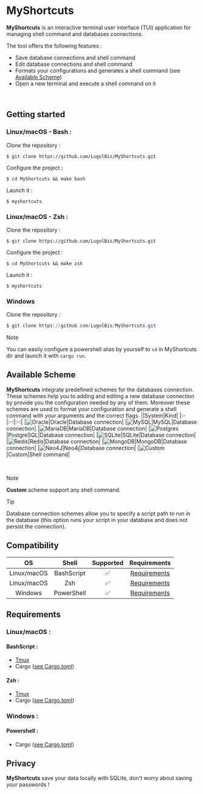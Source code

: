 # MyShortcuts

**MyShortcuts** is an interactive terminal user interface (TUI) application for managing shell command and databases connections.

The tool offers the following features :
- Save database connections and shell command
- Edit database connections and shell command
- Formats your configurations and generates a shell command (see [Available Scheme](https://github.com/LugolBis/MyShortcuts/new/main?filename=README.md#available-scheme))
- Open a new terminal and execute a shell command on it

<br>

## Getting started
### Linux/macOS - Bash :
Clone the repository :
```BashScript
$ git clone https://github.com/LugolBis/MyShortcuts.git
```
Configure the project :
```BashScript
$ cd MyShortcuts && make bash
```
Launch it :
```BashScript
$ myshortcuts
```
### Linux/macOS - Zsh :
Clone the repository :
```BashScript
$ git clone https://github.com/LugolBis/MyShortcuts.git
```
Configure the project :
```BashScript
$ cd MyShortcuts && make zsh
```
Launch it :
```BashScript
$ myshortcuts
```

### Windows
Clone the repository :
```Powershell
$ git clone https://github.com/LugolBis/MyShortcuts.git
```
> [!NOTE]
> You can easily configure a powershell alias by yourself to ```cd``` in MyShortcuts dir and launch it with ```cargo run```.

## Available Scheme
**MyShortcuts** integrate predefined schemes for the databases connection. These schemes help you to adding and editing a new database connection by provide you the configuration needed by any of them.
Moreover these schemes are used to format your configuration and generate a shell command with your arguments and the correct flags.
||System|Kind|
|:-|:-:|:-:|
|![Oracle](https://img.shields.io/badge/Oracle-F80000?style=for-the-badge&logo=oracle&logoColor=white)|Oracle|Database connection|
|![MySQL](https://img.shields.io/badge/mysql-4479A1.svg?style=for-the-badge&logo=mysql&logoColor=white)|MySQL|Database connection|
|![MariaDB](https://img.shields.io/badge/MariaDB-003545?style=for-the-badge&logo=mariadb&logoColor=white)|MariaDB|Database connection|
|![Postgres](https://img.shields.io/badge/postgres-%23316192.svg?style=for-the-badge&logo=postgresql&logoColor=white)|PostgreSQL|Database connection|
|![SQLite](https://img.shields.io/badge/sqlite-%2307405e.svg?style=for-the-badge&logo=sqlite&logoColor=white)|SQLite|Database connection|
|![Redis](https://img.shields.io/badge/redis-%23DD0031.svg?style=for-the-badge&logo=redis&logoColor=white)|Redis|Database connection|
|![MongoDB](https://img.shields.io/badge/MongoDB-%234ea94b.svg?style=for-the-badge&logo=mongodb&logoColor=white)|MongoDB|Database connection|
|![Neo4J](https://img.shields.io/badge/Neo4j-008CC1?style=for-the-badge&logo=neo4j&logoColor=white)|Neo4j|Database connection|
|![Custom](https://img.shields.io/badge/custom-a08021?style=for-the-badge&logo=custom&logoColor=ffcd34)|Custom|Shell command|

<br>

> [!NOTE]
> **Custom** scheme support any shell command.

> [!TIP]
> Database connection schemes allow you to specify a script path to run in the database (this option runs your script in your database and does not persist the connection).

## Compatibility
|OS|Shell|Supported|Requirements|
|:-:|:-:|:-:|:-:|
|Linux/macOS|BashScript|✅​|[Requirements](https://github.com/LugolBis/MyShortcuts/edit/main/README.md#bashscript-)|
|Linux/macOS|Zsh|✅​|[Requirements](https://github.com/LugolBis/MyShortcuts/edit/main/README.md#zsh-)|
|Windows|PowerShell|✅​|[Requirements](https://github.com/LugolBis/MyShortcuts/edit/main/README.md#powershell-)|

## Requirements
### Linux/macOS :
#### BashScript :
- [Tmux](https://github.com/tmux/tmux)
- Cargo ([see Cargo.toml](https://github.com/LugolBis/MyShortcuts/blob/main/Cargo.toml))
#### Zsh :
- [Tmux](https://github.com/tmux/tmux)
- Cargo ([see Cargo.toml](https://github.com/LugolBis/MyShortcuts/blob/main/Cargo.toml))

### Windows :
#### Powershell :
- Cargo ([see Cargo.toml](https://github.com/LugolBis/MyShortcuts/blob/main/Cargo.toml))

## Privacy
**MyShortcuts** save your data locally with SQLite, don't worry about saving your passwords !

